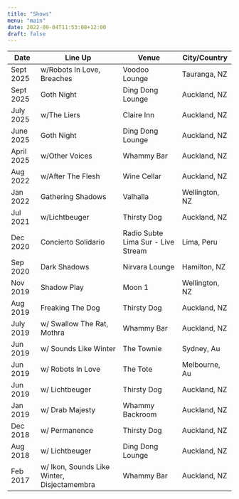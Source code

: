 ```yaml
---
title: "Shows"
menu: "main"
date: 2022-09-04T11:53:08+12:00
draft: false
---
```


| Date    | Line Up | Venue | City/Country |
| -------- | ------- | ------- |  ------- |
| Sept 2025 | w/Robots In Love, Breaches |  Voodoo Lounge  |  Tauranga, NZ  | 
| Sept 2025 | Goth Night  |  Ding Dong Lounge  |  Auckland, NZ  | 
| July 2025 | w/The Liers  |  Claire Inn  |  Auckland, NZ  | 
| June 2025 | Goth Night  |  Ding Dong Lounge  |  Auckland, NZ  | 
| April 2025 | w/Other Voices  |  Whammy Bar  |  Auckland, NZ  | 
| Aug 2022 | w/After The Flesh  |  Wine Cellar  |  Auckland, NZ  | 
| Jan 2022 | Gathering Shadows  |  Valhalla  |  Wellington, NZ  | 
| Jul 2021 | w/Lichtbeuger |  Thirsty Dog   |  Auckland, NZ  | 
| Dec 2020 | Concierto Solidario |  Radio Subte Lima Sur - Live Stream  | Lima, Peru | 
| Sep 2020 | Dark Shadows | Nirvara Lounge | Hamilton, NZ | 
| Nov 2019 | Shadow Play | Moon 1 | Wellington, NZ | 
| Aug 2019 | Freaking The Dog | Thirsty Dog | Auckland, NZ | 
| July 2019 | w/ Swallow The Rat, Mothra | Whammy Bar | Auckland, NZ | 
| Jun 2019 | w/ Sounds Like Winter | The Townie | Sydney, Au | 
| Jun 2019 | w/ Robots In Love | The Tote | Melbourne, Au | 
| Jun 2019 | w/ Lichtbeuger  | Thirsty Dog | Auckland, NZ | 
| Jan 2019 | w/ Drab Majesty  | Whammy Backroom| Auckland, NZ | 
| Dec 2018 | w/ Permanence  | Thirsty Dog| Auckland, NZ | 
| Aug 2018 | w/ Lichtbeuger  | Ding Dong Lounge | Auckland, NZ | 
| Feb 2017 | w/ Ikon, Sounds Like Winter, Disjectamembra  | Whammy Bar| Auckland, NZ | 
